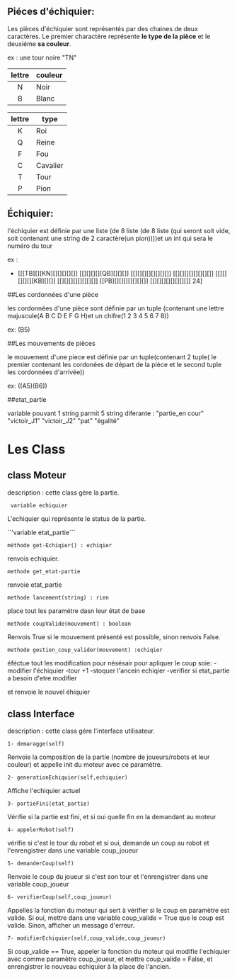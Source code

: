
## Piéces d'échiquier:

Les pièces d'échiquier sont représentés par des chaines de deux caractères. Le premier charactére représente **le type de la pièce** et le deuxiéme **sa couleur**.

ex : une tour noire "TN"

|lettre|couleur|
|:----:|-------|
|N     |Noir   |
|B     |Blanc  |

|lettre | type    |
|:-----:|---------|
| K	| Roi     |
| Q	| Reine  |
| F	| Fou     |
| C	| Cavalier|
| T     | Tour    |
| P	| Pion    |

## Échiquier:
l'échiquier est définie par une liste (de 8 liste (de 8 liste (qui seront soit vide, soit contenant une string de 2 caractère(un pion))))et un int qui sera le numéro du tour   

ex :
- \[[[TB][][KN][][][][][]] [[][][][][QB][][][]] [[][][][][][][][]] [[][][][][][][][]] [[][][][][][KB][][]] [[][][][][][][][]] [[PB][][][][][][][]] [[][][][][][][][]] 24\]


##Les cordonnées d'une pièce

les cordonnées d'une pièce sont définie par un tuple (contenant une lettre majuscule(A  B  C  D  E  F  G  H)et un chifre(1  2  3  4  5  6  7  8))

ex:
(B5)

##Les mouvements de pièces

le mouvement d'une piece est définie par un tuple(contenant 2 tuple( le premier contenant les cordonées de départ de la pièce et le second tuple les cordonnées d'arrivée))

ex:
((A5)(B6))

##etat_partie

variable pouvant 1 string parmit  5 string diferante : 	"partie_en cour"
							"victoir_J1"
							"victoir_J2"
							"pat"
							"égalité"


# Les Class
## class Moteur

description : cette class gère la partie. 

``` variable echiquier```

L'echiquier qui représente le status de la partie. 

``'variable etat_partie```

```méthode get-Echiqier() : echiqier```

renvois echiquier.

```methode get_etat-partie```

renvoie etat_partie

```methode lancement(string) : rien ``` 

place tout les paramétre  dasn leur état de base

```methode coupValide(mouvement) : boolean```

Renvois True si le mouvement présenté est possible, sinon renvois False.

```methode gestion_coup_valider(mouvement) :echiqier ```

éféctue tout les modification pour nésésair pour apliquer le coup
soie:
	-modifier l'échiquier
	-tour +1
	-stoquer l'ancein echiqier
	-verifier si etat_partie a besoin d'etre modifier
	
et renvoie le nouvel éhiquier






## class Interface
	
description : cette class gére l'interface utilisateur.

	
```1- demaragge(self)```

Renvoie la composition de la partie (nombre de joueurs/robots et leur couleur) et appelle init du moteur avec ce paramètre.


```2- generationEchiquier(self,echiquier)```

Affiche l'echiquier actuel 

```3- partieFini(etat_partie)```

Vérifie si la partie est fini, et si oui quelle fin en la demandant au moteur

```4- appelerRobot(self)```

vérifie si c'est le tour du robot et si oui, demande un coup au robot et l'enrengistrer dans une variable coup_joueur

```5- demanderCoup(self)```

Renvoie le coup du joueur si c'est son tour et l'enrengistrer dans une variable coup_joueur

```6- verifierCoup(self,coup_joueur)```

Appelles la fonction du moteur qui sert à vérifier si le coup en paramètre est valide. Si oui, mettre dans une variable coup_valide = True que le coup est valide. Sinon, afficher un message d'erreur.

```7- modifierEchiquier(self,coup_valide,coup_joueur)```

Si coup_valide == True, appeler la fonction du moteur qui modifie l'echiquier avec comme paramètre coup_joueur, et mettre coup_valide = False, et enrengistrer le nouveau echiquier à la place de l'ancien.
